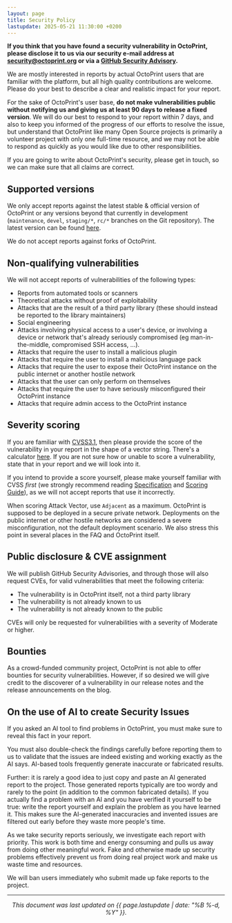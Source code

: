 ```yaml
---
layout: page
title: Security Policy
lastupdate: 2025-05-21 11:30:00 +0200
---
```


**If you think that you have found a security vulnerability in OctoPrint, please disclose it to us via our security e-mail address at [security@octoprint.org](mailto:security@octoprint.org) or via a [GitHub Security Advisory](https://github.com/OctoPrint/OctoPrint/security/advisories).**

We are mostly interested in reports by actual OctoPrint users that are familiar with the platform, but all high quality contributions are welcome. Please do your best to describe a clear and realistic impact for your report.

For the sake of OctoPrint's user base, **do not make vulnerabilities public without notifying us and giving us at least 90 days to release a fixed version**. We will do our best to respond to your report within 7 days, and also to keep you informed of the progress of our efforts to resolve the issue, but understand that OctoPrint like many Open Source projects is primarily a volunteer project with only one full-time resource, and we may not be able to respond as quickly as you would like due to other responsibilities.

If you are going to write about OctoPrint's security, please get in touch, so we can make sure that all claims are correct.

## Supported versions

We only accept reports against the latest stable & official version of OctoPrint or any versions beyond that currently in development (`maintenance`, `devel`, `staging/*`, `rc/*` branches on the Git repository). The latest version can be found [here](https://github.com/OctoPrint/OctoPrint/releases/latest).

We do not accept reports against forks of OctoPrint.

## Non-qualifying vulnerabilities

We will not accept reports of vulnerabilities of the following types:

- Reports from automated tools or scanners
- Theoretical attacks without proof of exploitability
- Attacks that are the result of a third party library (these should instead be reported to the library maintainers)
- Social engineering
- Attacks involving physical access to a user's device, or involving a device or network that's already seriously compromised (eg man-in-the-middle, compromised SSH access, ...).
- Attacks that require the user to install a malicious plugin
- Attacks that require the user to install a malicious language pack
- Attacks that require the user to expose their OctoPrint instance on the public internet or another hostile network
- Attacks that the user can only perform on themselves
- Attacks that require the user to have seriously misconfigured their OctoPrint instance
- Attacks that require admin access to the OctoPrint instance

## Severity scoring

If you are familiar with [CVSS3.1](https://www.first.org/cvss/v3.1/specification-document), then please provide the score of the vulnerability in your report in the shape of a vector string. There's a calculator [here](https://www.first.org/cvss/calculator/3.1). If you are not sure how or unable to score a vulnerability, state that in your report and we will look into it.

If you intend to provide a score yourself, please make yourself familiar with CVSS *first* (we strongly recommend reading [Specification](https://www.first.org/cvss/v3.1/specification-document) and [Scoring Guide](https://www.first.org/cvss/v3.1/user-guide#Scoring-Guide)), as we will not accept reports that use it incorrectly.

When scoring Attack Vector, use `Adjacent` as a maximum. OctoPrint is supposed to be deployed in a secure private network. Deployments on the public internet or other hostile networks are considered a severe misconfiguration, not the default deployment scenario. We also stress this point in several places in the FAQ and OctoPrint itself.

## Public disclosure & CVE assignment

We will publish GitHub Security Advisories, and through those will also request CVEs, for valid vulnerabilities that meet the following criteria:

- The vulnerability is in OctoPrint itself, not a third party library
- The vulnerability is not already known to us
- The vulnerability is not already known to the public

CVEs will only be requested for vulnerabilities with a severity of Moderate or higher.

## Bounties

As a crowd-funded community project, OctoPrint is not able to offer bounties for security vulnerabilities. However, if so desired we will give credit to the discoverer of a vulnerability in our release notes and the release announcements on the blog.

## On the use of AI to create Security Issues

If you asked an AI tool to find problems in OctoPrint, you must make sure to reveal this fact in your report.

You must also double-check the findings carefully before reporting them to us to validate that the issues are indeed existing and working exactly as the AI says. AI-based tools frequently generate inaccurate or fabricated results.

Further: it is rarely a good idea to just copy and paste an AI generated report to the project. Those generated reports typically are too wordy and rarely to the point (in addition to the common fabricated details). If you actually find a problem with an AI and you have verified it yourself to be true: write the report yourself and explain the problem as you have learned it. This makes sure the AI-generated inaccuracies and invented issues are filtered out early before they waste more people's time.

As we take security reports seriously, we investigate each report with priority. This work is both time and energy consuming and pulls us away from doing other meaningful work. Fake and otherwise made up security problems effectively prevent us from doing real project work and make us waste time and resources.

We will ban users immediately who submit made up fake reports to the project.

---

<center><em>This document was last updated on {{ page.lastupdate | date: "%B %-d, %Y" }}.</em></center>
